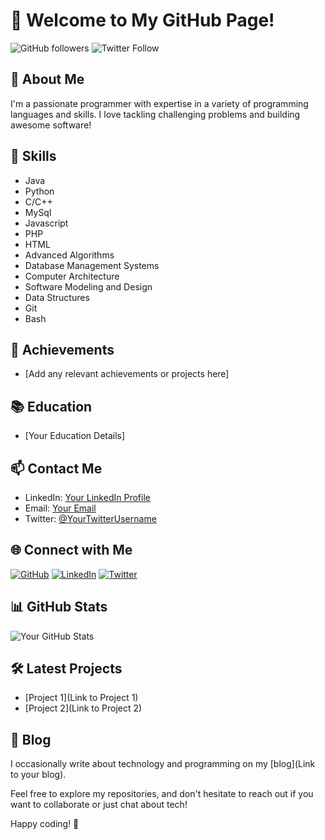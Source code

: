 # 👋 Welcome to My GitHub Page!

![GitHub followers](https://img.shields.io/github/followers/YourUsername?style=social)
![Twitter Follow](https://img.shields.io/twitter/follow/YourTwitterUsername?style=social)

## 🚀 About Me
I'm a passionate programmer with expertise in a variety of programming languages and skills. I love tackling challenging problems and building awesome software!

## 🔧 Skills
* Java
* Python
* C/C++
* MySql
* Javascript
* PHP
* HTML
* Advanced Algorithms
* Database Management Systems
* Computer Architecture
* Software Modeling and Design
* Data Structures
* Git
* Bash

## 🌟 Achievements
* [Add any relevant achievements or projects here]

## 📚 Education
* [Your Education Details]

## 📫 Contact Me
* LinkedIn: [Your LinkedIn Profile](YourLinkedInLink)
* Email: [Your Email](mailto:youremail@example.com)
* Twitter: [@YourTwitterUsername](https://twitter.com/YourTwitterUsername)

## 🌐 Connect with Me
[![GitHub](https://img.shields.io/badge/GitHub-YourUsername-blue)](https://github.com/YourUsername)
[![LinkedIn](https://img.shields.io/badge/LinkedIn-YourName-yellow)](YourLinkedInLink)
[![Twitter](https://img.shields.io/badge/Twitter-YourTwitterUsername-blue)](https://twitter.com/YourTwitterUsername)

## 📊 GitHub Stats
![Your GitHub Stats](https://github-readme-stats.vercel.app/api?username=YourUsername&show_icons=true&count_private=true)

## 🛠️ Latest Projects
* [Project 1](Link to Project 1)
* [Project 2](Link to Project 2)

## 📝 Blog
I occasionally write about technology and programming on my [blog](Link to your blog).

Feel free to explore my repositories, and don't hesitate to reach out if you want to collaborate or just chat about tech!

Happy coding! 🚀
